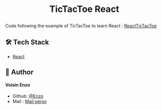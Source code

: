 # <p align="center">TicTacToe React</p>
Code following the example of TicTacToe to learn React :
[ReactTicTacToe](https://react.dev/learn/tutorial-tic-tac-toe)

## 🛠️ Tech Stack
- [React](https://react.dev/)

## 🙇 Author
#### Voisin Enzo
- Github: [@Enzo](https://github.com/Slonev0)
- Mail : [Mail perso](enzov.95100@gmail.com)

